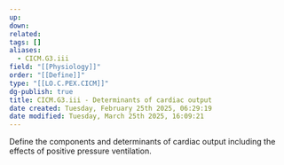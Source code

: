 ```yaml
---
up: 
down: 
related: 
tags: []
aliases:
  - CICM.G3.iii
field: "[[Physiology]]"
order: "[[Define]]"
type: "[[LO.C.PEX.CICM]]"
dg-publish: true
title: CICM.G3.iii - Determinants of cardiac output
date created: Tuesday, February 25th 2025, 06:29:19
date modified: Tuesday, March 25th 2025, 16:09:21
---
```


Define the components and determinants of cardiac output including the effects of positive pressure ventilation.
